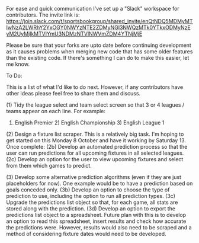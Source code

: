 For ease and quick communication I've set up a "Slack" workspace for contributors.
The invite link is: https://join.slack.com/t/sportsbookgroup/shared_invite/enQtNDQ5MDMyMTIwNzA2LWRhY2YxOGY0NWYzNTE2ZDMyNGI3NWQzMTk0YTkxODMyNzEyM2UyMjlkMTVlYmU3NDMzNTVlNWVmZDM4YTNjMjE

Please be sure that your forks are upto date before continuing development as it causes problems when merging new code that has some older features than the existing code. If there's something I can do to make this easier, let me know.

To Do:

This is a list of what I'd like to do next. However, if any contributors have other ideas please feel free to share them and discuss.

(1)
Tidy the league select and team select screen so that 3 or 4 leagues / teams appear on each line.
For example:

1) English Premier   2) English Championship    3) English League 1


(2)
Design a fixture list scraper.
This is a relatively big task. I'm hoping to get started on this Monday 8 October and have it working by Saturday 13.
Once complete:
  (2b)
  Develop an automated prediction process so that the user can run predictions for all upcoming fixtures in all selected leagues.
  (2c)
  Develop an option for the user to view upcoming fixtures and select from them which games to predict.
  
(3)
Develop some alternative prediction algorithms (even if they are just placeholders for now).
One example would be to have a prediction based on goals conceded only.
  (3b)
  Develop an option to choose the type of prediction to use, including the option to run all prediction types.
  (3c)
  Upgrade the predictions list object so that, for each game, all stats are stored along with the prediction.
  (3d)
  Develop an option to export the predictions list object to a spreadsheet.
  Future plan with this is to develop an option to read this spreadsheet, insert results and check how accurate the predictions       were. However, results would also need to be scraped and a method of considering fixture dates would need to be developed.
